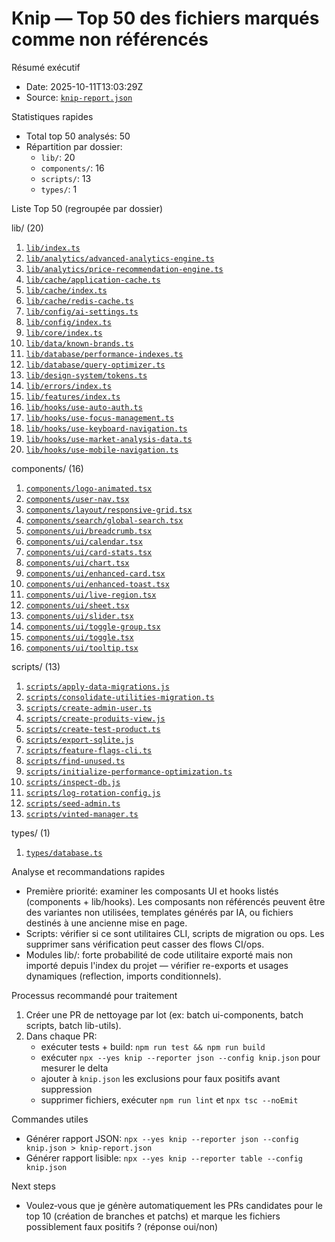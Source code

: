 # Knip — Top 50 des fichiers marqués comme non référencés

Résumé exécutif

- Date: 2025-10-11T13:03:29Z
- Source: [`knip-report.json`](knip-report.json:1)

Statistiques rapides

- Total top 50 analysés: 50
- Répartition par dossier:
  - `lib/`: 20
  - `components/`: 16
  - `scripts/`: 13
  - `types/`: 1

Liste Top 50 (regroupée par dossier)

lib/ (20)

1. [`lib/index.ts`](lib/index.ts:1)
2. [`lib/analytics/advanced-analytics-engine.ts`](lib/analytics/advanced-analytics-engine.ts:1)
3. [`lib/analytics/price-recommendation-engine.ts`](lib/analytics/price-recommendation-engine.ts:1)
4. [`lib/cache/application-cache.ts`](lib/cache/application-cache.ts:1)
5. [`lib/cache/index.ts`](lib/cache/index.ts:1)
6. [`lib/cache/redis-cache.ts`](lib/cache/redis-cache.ts:1)
7. [`lib/config/ai-settings.ts`](lib/config/ai-settings.ts:1)
8. [`lib/config/index.ts`](lib/config/index.ts:1)
9. [`lib/core/index.ts`](lib/core/index.ts:1)
10. [`lib/data/known-brands.ts`](lib/data/known-brands.ts:1)
11. [`lib/database/performance-indexes.ts`](lib/database/performance-indexes.ts:1)
12. [`lib/database/query-optimizer.ts`](lib/database/query-optimizer.ts:1)
13. [`lib/design-system/tokens.ts`](lib/design-system/tokens.ts:1)
14. [`lib/errors/index.ts`](lib/errors/index.ts:1)
15. [`lib/features/index.ts`](lib/features/index.ts:1)
16. [`lib/hooks/use-auto-auth.ts`](lib/hooks/use-auto-auth.ts:1)
17. [`lib/hooks/use-focus-management.ts`](lib/hooks/use-focus-management.ts:1)
18. [`lib/hooks/use-keyboard-navigation.ts`](lib/hooks/use-keyboard-navigation.ts:1)
19. [`lib/hooks/use-market-analysis-data.ts`](lib/hooks/use-market-analysis-data.ts:1)
20. [`lib/hooks/use-mobile-navigation.ts`](lib/hooks/use-mobile-navigation.ts:1)

components/ (16)

1. [`components/logo-animated.tsx`](components/logo-animated.tsx:1)
2. [`components/user-nav.tsx`](components/user-nav.tsx:1)
3. [`components/layout/responsive-grid.tsx`](components/layout/responsive-grid.tsx:1)
4. [`components/search/global-search.tsx`](components/search/global-search.tsx:1)
5. [`components/ui/breadcrumb.tsx`](components/ui/breadcrumb.tsx:1)
6. [`components/ui/calendar.tsx`](components/ui/calendar.tsx:1)
7. [`components/ui/card-stats.tsx`](components/ui/card-stats.tsx:1)
8. [`components/ui/chart.tsx`](components/ui/chart.tsx:1)
9. [`components/ui/enhanced-card.tsx`](components/ui/enhanced-card.tsx:1)
10. [`components/ui/enhanced-toast.tsx`](components/ui/enhanced-toast.tsx:1)
11. [`components/ui/live-region.tsx`](components/ui/live-region.tsx:1)
12. [`components/ui/sheet.tsx`](components/ui/sheet.tsx:1)
13. [`components/ui/slider.tsx`](components/ui/slider.tsx:1)
14. [`components/ui/toggle-group.tsx`](components/ui/toggle-group.tsx:1)
15. [`components/ui/toggle.tsx`](components/ui/toggle.tsx:1)
16. [`components/ui/tooltip.tsx`](components/ui/tooltip.tsx:1)

scripts/ (13)

1. [`scripts/apply-data-migrations.js`](scripts/apply-data-migrations.js:1)
2. [`scripts/consolidate-utilities-migration.ts`](scripts/consolidate-utilities-migration.ts:1)
3. [`scripts/create-admin-user.ts`](scripts/create-admin-user.ts:1)
4. [`scripts/create-produits-view.js`](scripts/create-produits-view.js:1)
5. [`scripts/create-test-product.ts`](scripts/create-test-product.ts:1)
6. [`scripts/export-sqlite.js`](scripts/export-sqlite.js:1)
7. [`scripts/feature-flags-cli.ts`](scripts/feature-flags-cli.ts:1)
8. [`scripts/find-unused.ts`](scripts/find-unused.ts:1)
9. [`scripts/initialize-performance-optimization.ts`](scripts/initialize-performance-optimization.ts:1)
10. [`scripts/inspect-db.js`](scripts/inspect-db.js:1)
11. [`scripts/log-rotation-config.js`](scripts/log-rotation-config.js:1)
12. [`scripts/seed-admin.ts`](scripts/seed-admin.ts:1)
13. [`scripts/vinted-manager.ts`](scripts/vinted-manager.ts:1)

types/ (1)

1. [`types/database.ts`](types/database.ts:1)

Analyse et recommandations rapides

- Première priorité: examiner les composants UI et hooks listés (components + lib/hooks). Les composants non référencés peuvent être des variantes non utilisées, templates générés par IA, ou fichiers destinés à une ancienne mise en page.
- Scripts: vérifier si ce sont utilitaires CLI, scripts de migration ou ops. Les supprimer sans vérification peut casser des flows CI/ops.
- Modules lib/: forte probabilité de code utilitaire exporté mais non importé depuis l'index du projet — vérifier re-exports et usages dynamiques (reflection, imports conditionnels).

Processus recommandé pour traitement

1. Créer une PR de nettoyage par lot (ex: batch ui-components, batch scripts, batch lib-utils).
2. Dans chaque PR:
   - exécuter tests + build: `npm run test && npm run build`
   - exécuter `npx --yes knip --reporter json --config knip.json` pour mesurer le delta
   - ajouter à `knip.json` les exclusions pour faux positifs avant suppression
   - supprimer fichiers, exécuter `npm run lint` et `npx tsc --noEmit`

Commandes utiles

- Générer rapport JSON: `npx --yes knip --reporter json --config knip.json > knip-report.json`
- Générer rapport lisible: `npx --yes knip --reporter table --config knip.json`

Next steps

- Voulez‑vous que je génère automatiquement les PRs candidates pour le top 10 (création de branches et patchs) et marque les fichiers possiblement faux positifs ? (réponse oui/non)